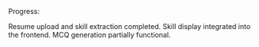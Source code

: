 Progress:

Resume upload and skill extraction completed.
Skill display integrated into the frontend.
MCQ generation partially functional.
